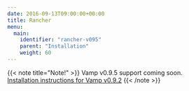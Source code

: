 ```yaml
---
date: 2016-09-13T09:00:00+00:00
title: Rancher
menu:
  main:
    identifier: "rancher-v095"
    parent: "Installation"
    weight: 60
---
```


{{< note title="Note!" >}}
Vamp v0.9.5 support coming soon.  
[Installation instructions for Vamp v0.9.2](/documentation/installation/v0.9.2/rancher/)
{{< /note >}}

